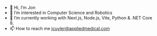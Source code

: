 - 👋 Hi, I’m Jon
- 👀 I’m interested in Computer Science and Robotics
- 🌱 I’m currently working with Next.js, Node.js, Vite, Python & .NET Core 8. 
- 📫 How to reach me jcuyler@appliedmedical.com


<!---
jcuyler89/jcuyler89 is a ✨ special ✨ repository because its `README.md` (this file) appears on your GitHub profile.
You can click the Preview link to take a look at your changes.
--->
